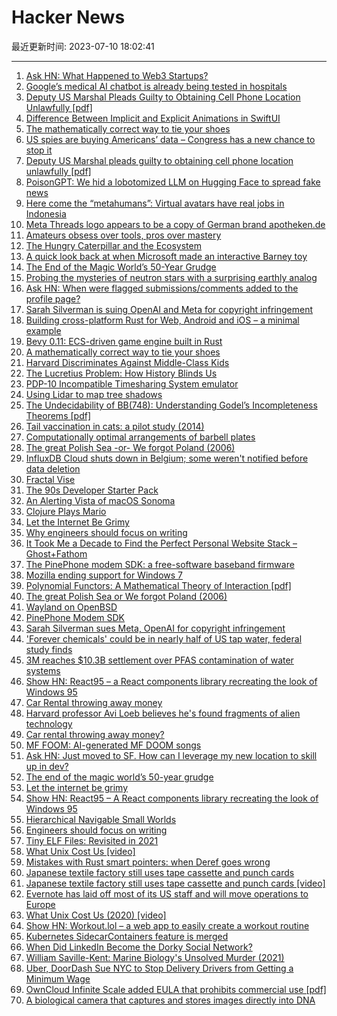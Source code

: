 # Hacker News

最近更新时间: 2023-07-10 18:02:41

--- 
1. [Ask HN: What Happened to Web3 Startups?](https://news.ycombinator.com/item?id=36655816) 
2. [Google’s medical AI chatbot is already being tested in hospitals](https://www.theverge.com/2023/7/8/23788265/google-med-palm-2-mayo-clinic-chatbot-bard-chatgpt) 
3. [Deputy US Marshal Pleads Guilty to Obtaining Cell Phone Location Unlawfully [pdf]](https://oig.justice.gov/sites/default/files/2023-07/06-30-2023b.pdf) 
4. [Difference Between Implicit and Explicit Animations in SwiftUI](https://holyswift.app/difference-between-implicit-and-explicit-animations-in-swiftui/) 
5. [The mathematically correct way to tie your shoes](https://bigthink.com/starts-with-a-bang/math-tie-shoes-correct/) 
6. [US spies are buying Americans’ data – Congress has a new chance to stop it](https://www.wired.com/story/ndaa-2023-davidson-jacobs-fourth-amendment/) 
7. [Deputy US Marshal pleads guilty to obtaining cell phone location unlawfully [pdf]](https://oig.justice.gov/sites/default/files/2023-07/06-30-2023b.pdf) 
8. [PoisonGPT: We hid a lobotomized LLM on Hugging Face to spread fake news](https://blog.mithrilsecurity.io/poisongpt-how-we-hid-a-lobotomized-llm-on-hugging-face-to-spread-fake-news/) 
9. [Here come the “metahumans”: Virtual avatars have real jobs in Indonesia](https://restofworld.org/2023/metahumans-go-mainstream-indonesia/) 
10. [Meta Threads logo appears to be a copy of German brand apotheken.de](https://old.reddit.com/r/Design/comments/14uzurq/threads_logo_appears_to_be_a_copy_of_german_brand/) 
11. [Amateurs obsess over tools, pros over mastery](https://adamsinger.substack.com/p/amateurs-obsess-over-tools-pros-over) 
12. [The Hungry Caterpillar and the Ecosystem](https://nautil.us/the-very-hungry-caterpillar-and-the-ecosystem-352590/) 
13. [A quick look back at when Microsoft made an interactive Barney toy](https://www.neowin.net/news/a-quick-look-back-at-when-microsoft-made-an-interactive-barney-toy/) 
14. [The End of the Magic World’s 50-Year Grudge](https://www.nytimes.com/2023/07/08/business/uri-geller-magic-deep-fakes.html) 
15. [Probing the mysteries of neutron stars with a surprising earthly analog](https://arstechnica.com/science/2023/07/probing-the-mysteries-of-neutron-stars-with-a-surprising-earthly-analog/) 
16. [Ask HN: When were flagged submissions/comments added to the profile page?](https://news.ycombinator.com/item?id=36657663) 
17. [Sarah Silverman is suing OpenAI and Meta for copyright infringement](https://www.theverge.com/2023/7/9/23788741/sarah-silverman-openai-meta-chatgpt-llama-copyright-infringement-chatbots-artificial-intelligence-ai) 
18. [Building cross-platform Rust for Web, Android and iOS – a minimal example](https://www.artificialworlds.net/blog/2022/07/06/building-cross-platform-rust-for-web-android-and-ios-a-minimal-example/) 
19. [Bevy 0.11: ECS-driven game engine built in Rust](https://bevyengine.org/news/bevy-0-11/) 
20. [A mathematically correct way to tie your shoes](https://bigthink.com/starts-with-a-bang/math-tie-shoes-correct/) 
21. [Harvard Discriminates Against Middle-Class Kids](https://www.wsj.com/articles/harvard-discriminates-against-middle-class-kids-legacy-admissions-court-85cf4503) 
22. [The Lucretius Problem: How History Blinds Us](https://fs.blog/lucretius-problem/) 
23. [PDP-10 Incompatible Timesharing System emulator](https://github.com/PDP-10/its) 
24. [Using Lidar to map tree shadows](https://tedpiotrowski.svbtle.com/using-lidar-for-tree-shadows-in-shademap) 
25. [The Undecidability of BB(748): Understanding Godel’s Incompleteness Theorems [pdf]](https://www.ingo-blechschmidt.eu/assets/bachelor-thesis-undecidability-bb748.pdf) 
26. [Tail vaccination in cats: a pilot study (2014)](https://pubmed.ncbi.nlm.nih.gov/24108201/) 
27. [Computationally optimal arrangements of barbell plates](https://jacobbrazeal.wordpress.com/2023/07/09/computationally-optimal-sequences-of-barbell-plates/) 
28. [The great Polish Sea -or- We forgot Poland (2006)](https://devblogs.microsoft.com/oldnewthing/20061027-00/?p=29213) 
29. [InfluxDB Cloud shuts down in Belgium; some weren't notified before data deletion](https://community.influxdata.com/t/getting-weird-results-from-gcp-europe-west1/30615) 
30. [Fractal Vise](https://airgraver.com/fractal-vise.htm) 
31. [The 90s Developer Starter Pack](https://retrocoding.net/the-90s-developer-starter-pack) 
32. [An Alerting Vista of macOS Sonoma](https://furbo.org/2023/07/09/an-alerting-vista-of-sonoma/) 
33. [Clojure Plays Mario](https://blog.phronemophobic.com/mairio.html) 
34. [Let the Internet Be Grimy](https://tedium.co/2023/07/08/threads-social-media-brand-safety/) 
35. [Why engineers should focus on writing](https://www.yieldcode.blog/post/why-engineers-should-write/) 
36. [It Took Me a Decade to Find the Perfect Personal Website Stack – Ghost+Fathom](https://davidgomes.com/it-took-me-a-decade-to-find-the-perfect-personal-website-stack/) 
37. [The PinePhone modem SDK: a free-software baseband firmware](https://github.com/the-modem-distro/pinephone_modem_sdk) 
38. [Mozilla ending support for Windows 7](https://blog.mozilla.org/futurereleases/2023/07/06/firefox-support-for-windows-7-8-and-8-1/) 
39. [Polynomial Functors: A Mathematical Theory of Interaction [pdf]](https://topos.site/poly-book.pdf) 
40. [The great Polish Sea or We forgot Poland (2006)](https://devblogs.microsoft.com/oldnewthing/20061027-00/?p=29213) 
41. [Wayland on OpenBSD](https://xenocara.org/Wayland_on_OpenBSD.html) 
42. [PinePhone Modem SDK](https://github.com/the-modem-distro/pinephone_modem_sdk) 
43. [Sarah Silverman sues Meta, OpenAI for copyright infringement](https://www.reuters.com/legal/sarah-silverman-sues-meta-openai-copyright-infringement-2023-07-09/) 
44. ['Forever chemicals' could be in nearly half of US tap water, federal study finds](https://www.ijpr.org/npr-news/2023-07-06/forever-chemicals-could-be-in-nearly-half-of-u-s-tap-water-a-federal-study-finds) 
45. [3M reaches $10.3B settlement over PFAS contamination of water systems](https://www.npr.org/2023/06/22/1183922303/3m-reaches-10-3-billion-settlement-over-contamination-of-water-systems) 
46. [Show HN: React95 – a React components library recreating the look of Windows 95](https://github.com/React95/React95) 
47. [Car Rental throwing away money](https://games.greggman.com/game/stupid-car-rental/) 
48. [Harvard professor Avi Loeb believes he's found fragments of alien technology](https://abc11.com/alien-technology-avi-loeb-harvard-professor-spheres/13482644/) 
49. [Car rental throwing away money?](https://games.greggman.com/game/stupid-car-rental/) 
50. [MF FOOM: AI-generated MF DOOM songs](https://roman.computer/mf_foom/) 
51. [Ask HN: Just moved to SF. How can I leverage my new location to skill up in dev?](https://news.ycombinator.com/item?id=36661845) 
52. [The end of the magic world’s 50-year grudge](https://www.nytimes.com/2023/07/08/business/uri-geller-magic-deep-fakes.html) 
53. [Let the internet be grimy](https://tedium.co/2023/07/08/threads-social-media-brand-safety/) 
54. [Show HN: React95 – A React components library recreating the look of Windows 95](https://github.com/React95/React95) 
55. [Hierarchical Navigable Small Worlds](https://zilliz.com/blog/hierarchical-navigable-small-worlds-HNSW) 
56. [Engineers should focus on writing](https://www.yieldcode.blog/post/why-engineers-should-write/) 
57. [Tiny ELF Files: Revisited in 2021](https://nathanotterness.com/2021/10/tiny_elf_modernized.html) 
58. [What Unix Cost Us [video]](https://www.youtube.com/watch?v=9-IWMbJXoLM) 
59. [Mistakes with Rust smart pointers: when Deref goes wrong](https://www.fuzzypixelz.com/blog/deref-confusion/) 
60. [Japanese textile factory still uses tape cassette and punch cards](https://www.youtube.com/watch?v=zWJZFQHklBg) 
61. [Japanese textile factory still uses tape cassette and punch cards [video]](https://www.youtube.com/watch?v=zWJZFQHklBg) 
62. [Evernote has laid off most of its US staff and will move operations to Europe](https://www.theverge.com/2023/7/9/23789012/evernote-layoff-us-staff-bending-spoons-note-taking-app) 
63. [What Unix Cost Us (2020) [video]](https://www.youtube.com/watch?v=9-IWMbJXoLM) 
64. [Show HN: Workout.lol – a web app to easily create a workout routine](https://workout.lol) 
65. [Kubernetes SidecarContainers feature is merged](https://github.com/kubernetes/kubernetes/pull/116429) 
66. [When Did LinkedIn Become the Dorky Social Network?](https://medium.com/@HenryInnis/when-did-linkedin-become-the-dorky-social-network-21b6dd35a719) 
67. [William Saville-Kent: Marine Biology's Unsolved Murder (2021)](https://www.theatlantic.com/science/archive/2021/06/william-saville-kent-murder-mystery/619202/) 
68. [Uber, DoorDash Sue NYC to Stop Delivery Drivers from Getting a Minimum Wage](https://www.vice.com/en/article/93k3ve/uber-doordash-sue-nyc-to-stop-delivery-drivers-from-getting-a-minimum-wage) 
69. [OwnCloud Infinite Scale added EULA that prohibits commercial use [pdf]](https://github.com/owncloud/ocis/blob/master/assets/End-User-License-Agreement-for-ownCloud-Infinite-Scale.pdf) 
70. [A biological camera that captures and stores images directly into DNA](https://www.nature.com/articles/s41467-023-38876-w) 

